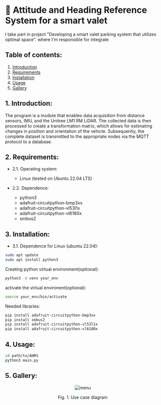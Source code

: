 # 🧭 Attitude and Heading Reference System for a smart valet
I take part in project "Developing a smart valet parking system that utilizes optimal space". where I'm responsible for integrate  

## Table of contents:
1. [Introduction](#1-introduction)
2. [Requirements](#2-requirements)
3. [Installation](#3-installation)
4. [Usage](#4-usage)
5. [Gallery](#5-gallery)
   
## 1. Introduction:

The program is a module that enables data acquisition from distance sensors, IMU, and the Unitree LM1 RM LiDAR. The collected data is then processed to create a transformation matrix, which allows for estimating changes in position and orientation of the vehicle.
Subsequently, the complete dataset is transmitted to the appropriate nodes via the MQTT protocol to a database.



## 2. Requirements:
  - 2.1. Operating system:
       - Linux (tested on Ubuntu 22.04 LTS)
        
  - 2.2. Dependence:
       - python3
       - adafruit-circuitpython-bmp3xx
       - adafruit-circuitpython-vl53l1x
       - adafruit-circuitpython-vl6180x
       - smbus2

## 3. Installation:
 - 3.1. Dependence for Linux (ubuntu 22.04):
```bash
sudo apt update
sudo apt install python3
```
Creating python virtual environment(optional):
```bash
python3 -m venv your_env
```

activate the virtual environent(optional):
```bash
source your_env/bin/activate
```
Needed libraries:
```bash
pip install adafruit-circuitpython-bmp3xx
pip install smbus2
pip install adafruit-circuitpython-vl53l1x
pip install adafruit-circuitpython-vl6180x
```
## 4. Usage:
```bash
cd path/to/AHRS
python3 main.py
```

## 5. Gallery:

  <!-- TO DO
adding screen from runtime-->

<div align="center">
  <img src="https://github.com/user-attachments/assets/11971815-8101-4355-8803-93c04207fe87" alt="menu">
  <p>Fig. 1. Use case diagram</p>
</div>
<br>



